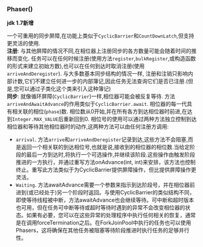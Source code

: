 ### Phaser()
**jdk 1.7新增**

一个可重用的同步屏障,在功能上类似于`CyclicBarrier`和`CountDownLatch`,但支持更灵活的使用.  
**注册**: 与其他屏障的情况不同,在相位器上注册同步的各方数量可能会随着时间的推移而变化. 任务可以在任何时候注册(使用方法`register`,`bulkRegister`,或构造函数的形式来建立初始方数),也可以在任何到达时取消注册(使用`arriveAndDeregister`). 与大多数基本同步结构的情况一样,
注册和注销只影响内部计数,它们不建立任何进一步的内部簿记,因此任务无法查询它们是否已注册.(但是,您可以通过子类化这个类来引入这种簿记)  
**同步**: 就像循环屏障(`CyclicBarrier`)一样,相位器可能会被反复等待. 方法`arriveAndAwaitAdvance`的作用类似于`CyclicBarrier.await`. 相位器的每一代具有相关联的相位(`phase`)数. 相位数从0开始,并在所有各方到达相位器时前进,在达到`Integer.MAX_VALUE`后重新回到0. 
相位号的使用可以通过两种方法独立控制到达相位器和等待其他相位器时的动作,这两种方法可以由任何注册方调用:
+ `arrival`. 方法`arrive`和`arriveAndDeregister`记录到达,这些方法不会阻塞,而是返回一个相关联的到达相位号,也就是说,接收到的相位器的相位数.当给定阶段的最后一方到达时,将执行一个可选操作,并继续该阶段.这些操作由触发阶段推进的一方执行，并通过重写方法onAdvance(int, int)来安排，该方法也控制终止。重写此方法类似于为CyclicBarrier提供屏障操作，但比提供屏障操作更灵活。
+ `Waiting`. 方法awaitAdvance需要一个参数来指示到达阶段号，并在相位器前进到(或已经处于)另一个阶段时返回。与使用CyclicBarrier的类似结构不同，即使等待线程被中断，方法awaitAdvance也会继续等待。可中断和超时版本也可用，但在任务可中断等待或超时等待时遇到的异常不会改变相位器的状态。如果有必要，您可以在这些异常的处理程序中执行任何相关的恢复，通常是在调用forceTermination之后。在ForkJoinPool中执行的任务也可以使用Phasers，这将确保在其他任务被阻塞等待阶段推进时执行任务的足够并行性。

